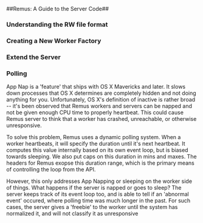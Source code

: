 ##Remus: A Guide to the Server Code##

### Understanding the RW file format ###

### Creating a New Worker Factory ###

### Extend the Server ###

### Polling ###

App Nap is a 'feature' that ships with OS X Mavericks and later.  It slows down processes that OS X determines are completely hidden and not doing anything for you.  Unfortunately, OS X's definition of inactive is rather broad -- it's been observed that Remus workers and servers can be napped and not be given enough CPU time to properly heartbeat.  This could cause Remus server to think that a worker has crashed, unreachable, or otherwise unresponsive.

To solve this problem, Remus uses a dynamic polling system.  When a worker heartbeats, it will specify the duration until it's next heartbeat.  It computes this value internally based on its own event loop, but is biased towards sleeping.  We also put caps on this duration in mins and maxes.  The headers for Remus exopse this duration range, which is the primary means of controlling the loop from the API.

However, this only addresses App Napping or sleeping on the worker side of things.  What happens if the server is napped or goes to sleep?  The server keeps track of its event loop too, and is able to tell if an 'abnormal event' occured, where polling time was much longer in the past.  For such cases, the server gives a 'freebie' to the worker until the system has normalized it, and will not classify it as unresponsive